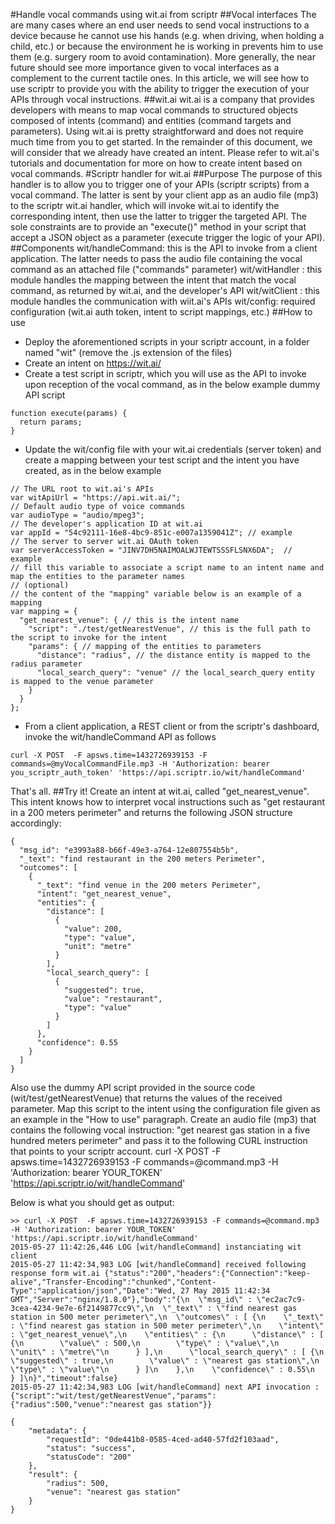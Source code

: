 #Handle vocal commands using wit.ai from scriptr
##Vocal interfaces
The are many cases where an end user needs to send vocal instructions to a device because he cannot use his hands (e.g. when driving, when holding a child, etc.) or because the environment he is working in prevents him to use them (e.g. surgery room to avoid contamination). More generally, the near future should see more importance given to vocal interfaces as a complement to the current tactile ones.
In this article, we will see how to use scriptr to provide you with the ability to trigger the execution of your APIs through vocal instructions.
##wit.ai
wit.ai is a company that provides developers with means to map vocal commands to structured objects composed of intents (command) and entities (command targets and parameters). Using wit.ai is pretty straightforward and does not require much time from you to get started. In the remainder of this document, we will consider that we already have created an intent. Please refer to wit.ai's tutorials and documentation for more on how to create intent based on vocal commands.
#Scriptr handler for wit.ai
##Purpose
The purpose of this handler is to allow you to trigger one of your APIs (scriptr scripts) from a vocal command. The latter is sent by your client app as an audio file (mp3) to the scriptr wit.ai handler, which will invoke wit.ai to identify the corresponding intent, then use the latter to trigger the targeted API. The sole constraints are to provide an "execute()" method in your script that accept a JSON object as a parameter (execute trigger the logic of your API). 
##Components
wit/handleCommand: this is the API to invoke from a client application. The latter needs to pass the audio file containing the vocal command as an attached file ("commands" parameter)
wit/witHandler : this module handles the mapping between the intent that match the vocal command, as returned by wit.ai, and the developer's API
wit/witClient : this module handles the communication with wiit.ai's APIs
wit/config: required configuration (wit.ai auth token, intent to script mappings, etc.)
##How to use
- Deploy the aforementioned scripts in your scriptr account, in a folder named "wit" (remove the .js extension of the files)
- Create an intent on https://wit.ai/
- Create a test script in scriptr, which you will use as the API to invoke upon reception of the vocal command, as in the below example
dummy API script
```
function execute(params) {
  return params;
} 
```
- Update the wit/config file with your wit.ai credentials (server token) and create a mapping between your test script and the intent you have created, as in the below example
```
// The URL root to wit.ai's APIs
var witApiUrl = "https://api.wit.ai/";
// Default audio type of voice commands
var audioType = "audio/mpeg3";
// The developer's application ID at wit.ai
var appId = "54c92111-16e8-4bc9-851c-e007a1359041Z"; // example
// The server to server wit.ai OAuth token
var serverAccessToken = "JINV7DH5NAIMOALWJTEWTSSSFLSNX6DA";  // example
// fill this variable to associate a script name to an intent name and map the entities to the parameter names
// (optional)
// the content of the "mapping" variable below is an example of a mapping
var mapping = {
  "get_nearest_venue": { // this is the intent name
    "script": "./test/getNearestVenue", // this is the full path to the script to invoke for the intent
    "params": { // mapping of the entities to parameters
      "distance": "radius", // the distance entity is mapped to the radius parameter
      "local_search_query": "venue" // the local_search_query entity is mapped to the venue parameter
    }
  }
};
```
- From a client application, a REST client or from the scriptr's dashboard, invoke the wit/handleCommand API as follows
```
curl -X POST  -F apsws.time=1432726939153 -F commands=@myVocalCommandFile.mp3 -H 'Authorization: bearer you_scriptr_auth_token' 'https://api.scriptr.io/wit/handleCommand'
```
That's all.
##Try it!
Create an intent at wit.ai, called "get_nearest_venue". This intent knows how to interpret vocal instructions such as "get restaurant in a 200 meters perimeter" and returns the following JSON structure accordingly:
```
{
  "msg_id": "e3993a88-b66f-49e3-a764-12e807554b5b",
  "_text": "find restaurant in the 200 meters Perimeter",
  "outcomes": [
    {
      "_text": "find venue in the 200 meters Perimeter",
      "intent": "get_nearest_venue",
      "entities": {
        "distance": [
          {
            "value": 200,
            "type": "value",
            "unit": "metre"
          }
        ],
        "local_search_query": [
          {
            "suggested": true,
            "value": "restaurant",
            "type": "value"
          }
        ]
      },
      "confidence": 0.55
    }
  ]
}
```
Also use the dummy API script provided in the source code (wit/test/getNearestVenue) that returns the values of the received parameter. 
Map this script to the intent using the configuration file given as an example in the "How to use" paragraph.
Create an audio file (mp3) that contains the following vocal instruction: "get nearest gas station in a five hundred meters perimeter" and pass it to the following CURL instruction that points to your scriptr account.
curl -X POST  -F apsws.time=1432726939153 -F commands=@command.mp3 -H 'Authorization: bearer YOUR_TOKEN' 'https://api.scriptr.io/wit/handleCommand'

Below is what you should get as output:
```
>> curl -X POST  -F apsws.time=1432726939153 -F commands=@command.mp3 -H 'Authorization: bearer YOUR_TOKEN' 'https://api.scriptr.io/wit/handleCommand'
2015-05-27 11:42:26,446 LOG [wit/handleCommand] instanciating wit client
2015-05-27 11:42:34,983 LOG [wit/handleCommand] received following response form wit.ai {"status":"200","headers":{"Connection":"keep-alive","Transfer-Encoding":"chunked","Content-Type":"application/json","Date":"Wed, 27 May 2015 11:42:34 GMT","Server":"nginx/1.8.0"},"body":"{\n  \"msg_id\" : \"ec2ac7c9-3cea-4234-9e7e-6f2149877cc9\",\n  \"_text\" : \"find nearest gas station in 500 meter perimeter\",\n  \"outcomes\" : [ {\n    \"_text\" : \"find nearest gas station in 500 meter perimeter\",\n    \"intent\" : \"get_nearest_venue\",\n    \"entities\" : {\n      \"distance\" : [ {\n        \"value\" : 500,\n        \"type\" : \"value\",\n        \"unit\" : \"metre\"\n      } ],\n      \"local_search_query\" : [ {\n        \"suggested\" : true,\n        \"value\" : \"nearest gas station\",\n        \"type\" : \"value\"\n      } ]\n    },\n    \"confidence\" : 0.55\n  } ]\n}","timeout":false}
2015-05-27 11:42:34,983 LOG [wit/handleCommand] next API invocation : {"script":"wit/test/getNearestVenue","params":{"radius":500,"venue":"nearest gas station"}}
 
{
    "metadata": {
        "requestId": "0de441b8-0585-4ced-ad40-57fd2f103aad",
        "status": "success",
        "statusCode": "200"
    },
    "result": {
        "radius": 500,
        "venue": "nearest gas station"
    }
}
```
